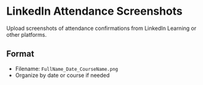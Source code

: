 # LinkedIn Attendance Screenshots

Upload screenshots of attendance confirmations from LinkedIn Learning or other platforms.

## Format
- Filename: `FullName_Date_CourseName.png`
- Organize by date or course if needed